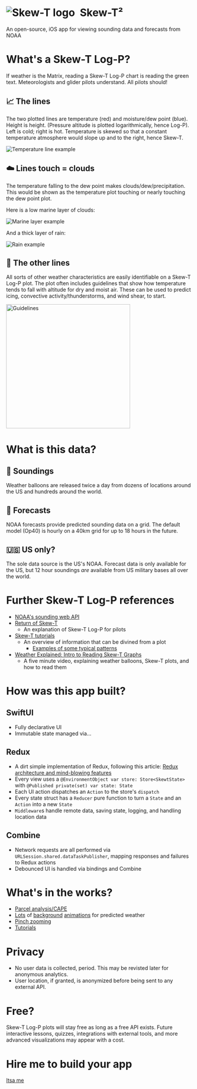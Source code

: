 # <img alt="Skew-T logo" align="top" src="https://github.com/jasonn85/Skewt/assets/1328743/cf0a415c-214d-4c3b-847b-41530bbec41e">&nbsp; Skew-T²
An open-source, iOS app for viewing sounding data and forecasts from NOAA

# What's a Skew-T Log-P?
If weather is the Matrix, reading a Skew-T Log-P chart is reading the green text. Meteorologists and glider pilots understand. All pilots should!

## 📈 The lines
The two plotted lines are temperature (red) and moisture/dew point (blue). Height is height. (Pressure altitude is plotted logarithmically, hence Log-P). Left is cold; right is hot. Temperature is skewed so that a constant temperature atmosphere would slope up and to the right, hence Skew-T.

![Temperature line example](https://github.com/jasonn85/Skewt/assets/1328743/a8de626d-3a9e-4129-8153-b1dec61b286b)

## ☁️ Lines touch = clouds
The temperature falling to the dew point makes clouds/dew/precipitation. This would be shown as the temperature plot touching or nearly touching the dew point plot.

Here is a low marine layer of clouds:

![Marine layer example](https://github.com/jasonn85/Skewt/assets/1328743/dfd3408b-1f67-4744-8ea8-ccd1bdbc08ac)

And a thick layer of rain:

![Rain example](https://github.com/jasonn85/Skewt/assets/1328743/3a764043-3b45-4701-ac04-4e4a1d7595a4)


## 📐 The other lines
All sorts of other weather characteristics are easily identifiable on a Skew-T Log-P plot. The plot often includes guidelines that show how temperature tends to fall with altitude for dry and moist air. These can be used to predict icing, convective activity/thunderstorms, and wind shear, to start.

<img width="335" alt="Guidelines" src="https://github.com/jasonn85/Skewt/assets/1328743/df9ceb27-a238-4f28-b29f-68123bbaf5fc">

# What is this data?
## 🎈 Soundings
Weather balloons are released twice a day from dozens of locations around the US and hundreds around the world.

## 🧮 Forecasts
NOAA forecasts provide predicted sounding data on a grid. The default model (Op40) is hourly on a 40km grid for up to 18 hours in the future.

## 🇺🇸 US only?
The sole data source is the US's NOAA. Forecast data is only available for the US, but 12 hour soundings _are_ available from US military bases all over the world.

# Further Skew-T Log-P references
- [NOAA's sounding web API](https://rucsoundings.noaa.gov/)
- [Return of Skew-T](https://www.ifr-magazine.com/training-sims/return-of-skew-t/)
    - An explanation of Skew-T Log-P for pilots
- [Skew-T tutorials](https://www.weather.gov/source/zhu/ZHU_Training_Page/convective_parameters/skewt/skewtinfo.html)
    - An overview of information that can be divined from a plot
        - [Examples of some typical patterns](https://www.weather.gov/source/zhu/ZHU_Training_Page/convective_parameters/skewt/skewtinfo.html#SKEW3)
- [Weather Explained: Intro to Reading Skew-T Graphs](https://youtu.be/1lJ9Kaieoco)
    - A five minute video, explaining weather balloons, Skew-T plots, and how to read them
	

# How was this app built?
## SwiftUI
- Fully declarative UI
- Immutable state managed via...

## Redux
- A dirt simple implementation of Redux, following this article: [Redux architecture and mind-blowing features](https://wojciechkulik.pl/ios/redux-architecture-and-mind-blowing-features)
- Every view uses a `@EnvironmentObject var store: Store<SkewtState>` with `@Published private(set) var state: State`
- Each UI action dispatches an `Action` to the store's `dispatch`
- Every state struct has a `Reducer` pure function to turn a `State` and an `Action` into a new `State`
- `Middleware`s handle remote data, saving state, logging, and handling location data

## Combine
- Network requests are all performed via `URLSession.shared.dataTaskPublisher`, mapping responses and failures to Redux actions
- Debounced UI is handled via bindings and Combine

# What's in the works?
- [Parcel analysis/CAPE](https://github.com/jasonn85/Skewt/issues/44)
- [Lots](https://github.com/jasonn85/Skewt/issues/33) of [background](https://github.com/jasonn85/Skewt/issues/34) [animations](https://github.com/jasonn85/Skewt/issues/35) for predicted weather
- [Pinch zooming](https://github.com/jasonn85/Skewt/issues/7)
- [Tutorials](https://github.com/jasonn85/Skewt/issues/37)

# Privacy
- No user data is collected, period. This may be revisted later for anonymous analytics.
- User location, if granted, is anonymized before being sent to any external API.

# Free?
Skew-T Log-P plots will stay free as long as a free API exists. Future interactive lessons, quizzes, integrations with external tools, and more advanced visualizations may appear with a cost.

# Hire me to build your app
[Itsa me](https://github.com/jasonn85)
